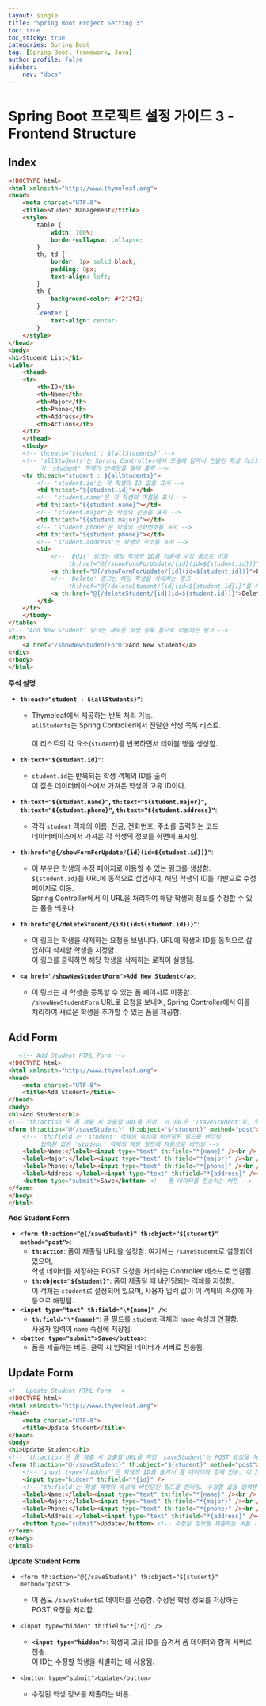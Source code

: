 ```yaml
---
layout: single
title: "Spring Boot Project Setting 3"
toc: true
toc_sticky: true
categories: Spring Boot
tag: [Spring Boot, framework, Java]
author_profile: false
sidebar:
    nav: "docs"
---
```

# Spring Boot 프로젝트 설정 가이드 3 - Frontend Structure


## Index
```html
<!DOCTYPE html>
<html xmlns:th="http://www.thymeleaf.org">
<head>
    <meta charset="UTF-8">
    <title>Student Management</title>
    <style>
        table {
            width: 100%;
            border-collapse: collapse;
        }
        th, td {
            border: 1px solid black;
            padding: 8px;
            text-align: left;
        }
        th {
            background-color: #f2f2f2;
        }
        .center {
            text-align: center;
        }
    </style>
</head>
<body>
<h1>Student List</h1>
<table>
    <thead>
    <tr>
        <th>ID</th>
        <th>Name</th>
        <th>Major</th>
        <th>Phone</th>
        <th>Address</th>
        <th>Actions</th>
    </tr>
    </thead>
    <tbody>
    <!-- th:each="student : ${allStudents}" -->
    <!-- 'allStudents'는 Spring Controller에서 모델에 담겨서 전달된 학생 리스트 
         각 'student' 객체가 반복문을 돌며 출력 -->
    <tr th:each="student : ${allStudents}">
        <!-- 'student.id'는 각 학생의 ID 값을 표시 -->
        <td th:text="${student.id}"></td>
        <!-- 'student.name'은 각 학생의 이름을 표시 -->
        <td th:text="${student.name}"></td>
        <!-- 'student.major'는 학생의 전공을 표시 -->
        <td th:text="${student.major}"></td>
        <!-- 'student.phone'은 학생의 전화번호를 표시 -->
        <td th:text="${student.phone}"></td>
        <!-- 'student.address'는 학생의 주소를 표시 -->
        <td>
            <!-- 'Edit' 링크는 해당 학생의 ID를 이용해 수정 폼으로 이동
                 th:href="@{/showFormForUpdate/{id}(id=${student.id})}"을 사용하여 URL에 학생의 ID를 포함 -->
            <a th:href="@{/showFormForUpdate/{id}(id=${student.id})}">Edit</a>
            <!-- 'Delete' 링크는 해당 학생을 삭제하는 링크
                 th:href="@{/deleteStudent/{id}(id=${student.id})}"를 사용하여 URL에 학생의 ID를 포함시켜 삭제 요청을 보냄 -->
            <a th:href="@{/deleteStudent/{id}(id=${student.id})}">Delete</a>
        </td>
    </tr>
    </tbody>
</table>
<!-- 'Add New Student' 링크는 새로운 학생 등록 폼으로 이동하는 링크 -->
<div>
    <a href="/showNewStudentForm">Add New Student</a>
</div>
</body>
</html>
```

**주석 설명**
- **`th:each="student : ${allStudents}"`**:<br/> 
  - Thymeleaf에서 제공하는 반복 처리 기능.<br/> 
  `allStudents`는 Spring Controller에서 전달한 학생 목록 리스트.<br/>  
  이 리스트의 각 요소(`student`)를 반복하면서 테이블 행을 생성함.<br/> 

- **`th:text="${student.id}"`**:<br/> 
  - `student.id`는 반복되는 학생 객체의 ID를 출력<br/> 
   이 값은 데이터베이스에서 가져온 학생의 고유 ID이다.<br/> 

- **`th:text="${student.name}"`, `th:text="${student.major}"`, <br/> 
    `th:text="${student.phone}"`, `th:text="${student.address}"`**:<br/> 
  - 각각 `student` 객체의 이름, 전공, 전화번호, 주소를 출력하는 코드<br/> 
   데이터베이스에서 가져온 각 학생의 정보를 화면에 표시함.<br/> 

- **`th:href="@{/showFormForUpdate/{id}(id=${student.id})}"`**:<br/> 
  - 이 부분은 학생의 수정 페이지로 이동할 수 있는 링크를 생성함.<br/> 
  `${student.id}`를 URL에 동적으로 삽입하여, 해당 학생의 ID를 기반으로 수정 페이지로 이동.<br/> 
   Spring Controller에서 이 URL을 처리하여 해당 학생의 정보를 수정할 수 있는 폼을 띄운다.<br/> 

- **`th:href="@{/deleteStudent/{id}(id=${student.id})}"`**:<br/> 
  - 이 링크는 학생을 삭제하는 요청을 보냅니다. URL에 학생의 ID를 동적으로 삽입하여 삭제할 학생을 지정함.<br/> 
   이 링크를 클릭하면 해당 학생을 삭제하는 로직이 실행됨.<br/> 

- **`<a href="/showNewStudentForm">Add New Student</a>`**:
  - 이 링크는 새 학생을 등록할 수 있는 폼 페이지로 이동함.<br/> 
   `/showNewStudentForm` URL로 요청을 보내며, Spring Controller에서 이를 처리하여 새로운 학생을 추가할 수 있는 폼을 제공함.



## Add Form 

```html
   <!-- Add Student HTML Form -->
<!DOCTYPE html>
<html xmlns:th="http://www.thymeleaf.org">
<head>
    <meta charset="UTF-8">
    <title>Add Student</title>
</head>
<body>
<h1>Add Student</h1>
<!-- 'th:action'은 폼 제출 시 호출할 URL을 지정. 이 URL은 '/saveStudent'로, 학생 데이터를 저장하는 Spring Controller 메소드에 매핑 -->
<form th:action="@{/saveStudent}" th:object="${student}" method="post">
    <!-- 'th:field'는 'student' 객체의 속성에 바인딩된 필드를 렌더링
         입력된 값은 'student' 객체의 해당 필드에 자동으로 바인딩 -->
    <label>Name:</label><input type="text" th:field="*{name}" /><br />
    <label>Major:</label><input type="text" th:field="*{major}" /><br />
    <label>Phone:</label><input type="text" th:field="*{phone}" /><br />
    <label>Address:</label><input type="text" th:field="*{address}" /><br />
    <button type="submit">Save</button> <!-- 폼 데이터를 전송하는 버튼 -->
</form>
</body>
</html>
```

**Add Student Form**
- **`<form th:action="@{/saveStudent}" th:object="${student}" method="post">`**:
  - **`th:action`**: 폼이 제출될 URL을 설정함. 여기서는 `/saveStudent`로 설정되어 있으며, <br/>
  학생 데이터를 저장하는 POST 요청을 처리하는 Controller 메소드로 연결됨.
  - **`th:object="${student}"`**: 폼이 제출될 때 바인딩되는 객체를 지정함.<br/>
   이 객체는 `student`로 설정되어 있으며, 사용자 입력 값이 이 객체의 속성에 자동으로 매핑됨.
- **`<input type="text" th:field="\*{name}" />`**:
  - **`th:field="\*{name}"`**: 폼 필드를 `student` 객체의 `name` 속성과 연결함.<br/>
   사용자 입력이 `name` 속성에 저장됨.
- **`<button type="submit">Save</button>`**:
  - 폼을 제출하는 버튼. 클릭 시 입력된 데이터가 서버로 전송됨.<br/>


## Update Form

```html
<!-- Update Student HTML Form -->
<!DOCTYPE html>
<html xmlns:th="http://www.thymeleaf.org">
<head>
    <meta charset="UTF-8">
    <title>Update Student</title>
</head>
<body>
<h1>Update Student</h1>
<!-- 'th:action'은 폼 제출 시 호출할 URL을 지정 'saveStudent'는 POST 요청을 처리하는 메소드로, 수정된 학생 정보를 저장. -->
<form th:action="@{/saveStudent}" th:object="${student}" method="post">
    <!-- 'input type="hidden"'은 학생의 ID를 숨겨서 폼 데이터와 함께 전송. 이 ID는 수정할 학생을 식별하는 데 사용 -->
    <input type="hidden" th:field="*{id}" />
    <!-- 'th:field'는 학생 객체의 속성에 바인딩된 필드를 렌더링. 수정할 값을 입력받는 필드 -->
    <label>Name:</label><input type="text" th:field="*{name}" /><br />
    <label>Major:</label><input type="text" th:field="*{major}" /><br />
    <label>Phone:</label><input type="text" th:field="*{phone}" /><br />
    <label>Address:</label><input type="text" th:field="*{address}" /><br />
    <button type="submit">Update</button> <!-- 수정된 정보를 제출하는 버튼 -->
</form>
</body>
</html>
```

**Update Student Form**

- `<form th:action="@{/saveStudent}" th:object="${student}" method="post">`
  - 이 폼도 `/saveStudent`로 데이터를 전송함. 수정된 학생 정보를 저장하는 POST 요청을 처리함.

- `<input type="hidden" th:field="*{id}" />`
  - **`<input type="hidden">`**: 학생의 고유 ID를 숨겨서 폼 데이터와 함께 서버로 전송. <br/>
  이 ID는 수정할 학생을 식별하는 데 사용됨.

- `<button type="submit">Update</button>`
  - 수정된 학생 정보를 제출하는 버튼.